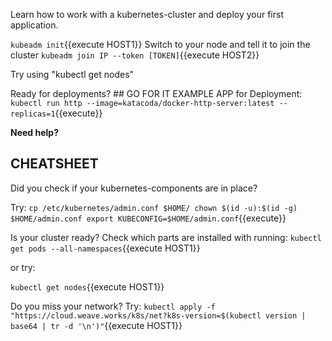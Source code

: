 Learn how to work with a kubernetes-cluster and deploy your first application.

`kubeadm init`{{execute HOST1}}
Switch to your node and tell it to join the cluster
`kubeadm join IP --token [TOKEN]`{{execute HOST2}}

Try using "kubectl get nodes"

Ready for deployments?
## GO FOR IT
EXAMPLE APP for Deployment:
`kubectl run http --image=katacoda/docker-http-server:latest --replicas=1`{{execute}}


**Need help?**
## CHEATSHEET
Did you check if your kubernetes-components are in place?

Try:
`cp /etc/kubernetes/admin.conf $HOME/
chown $(id -u):$(id -g) $HOME/admin.conf
export KUBECONFIG=$HOME/admin.conf`{{execute}}

Is your cluster ready?
Check which parts are installed with running:
`kubectl get pods --all-namespaces`{{execute HOST1}}

or try:

`kubectl get nodes`{{execute HOST1}}

Do you miss your network? Try:
`kubectl apply -f "https://cloud.weave.works/k8s/net?k8s-version=$(kubectl version | base64 | tr -d '\n')"`{{execute HOST1}}

